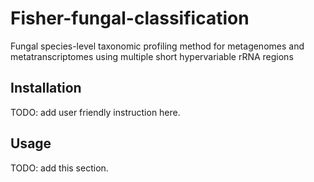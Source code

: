 # Fisher-fungal-classification
Fungal species-level taxonomic profiling method for metagenomes and metatranscriptomes using multiple short  hypervariable rRNA regions


## Installation

TODO: add user friendly instruction here.

## Usage

TODO: add this section.


#####
